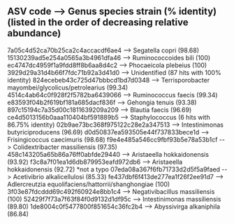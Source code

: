 ##  ASV code --> Genus species strain (% identity) (listed in the order of decreasing relative abundance)

7a05c4d52ca70b25ca2c4accacdf6ae4 --> Segatella copri (98.68)
15130239ad5e254a0565a3b4961dfa46 --> Ruminococcoides bili (100)
ec4747dc4959f1a9fdd8ff8b6aa8d4c2 --> Phocaeicola plebeius (100)
3929d29a31d4b66f7fdc71b92a3d41d0 --> Unidentified (87 hits with 100% identity)
824ecebeb43c725d47bbbcd1bd7d0348 --> Terrisporobacter mayombei/glycolicus/petrolearius (99.34)
4514c4ab64c0f928f2f5782ba6439066 --> Ruminococcus faecis (99.34)
e83593f04b2f619bf181a685dacf836f --> Gehongia tenuis (93.38)
897c15194c7a35d00c1811639209a209 --> Blautia faecis (96.69)
ce4d5013156b0aaa110404bf591889b5 --> Staphylococcus (6 hits with 86.75% identity)
02b9ae73bc368f975122c28e2a347513 --> Intestinimonas butyriciproducens (96.69)
d0d50837ea593505e44f737833bece1d --> Frisingicoccus caecimuris (98.68)
f9e4e485a546cc9fbf93b5e78a53b1cf --> Colidextribacter massiliensis (97.35)
458c143205a65b86a76ff0abfde29440 --> Aristaeella hokkaidonensis (93.92)
f3c8a7f01ea1d6db879953eafd972db6 --> Aristaeella hokkaidonensis (92.72) *not a typo
07eda08a367f6fb71733d2d5f5a9faed --> Acetivibrio alkalicellulosi (85.33)
fe437dbf6f413de277ea1f26f2ee91d7 --> Adlercreutzia equolifaciens/hattorrii/shanghongiae (100)
3f03e87fdcddd69c492f60924e8bb1c4 --> Negativibacillus massiliensis (100)
52429f7f73a7f63f84f0d9132d1df95c --> Intestinimonas massiliensis (89.80)
1de8004c0f5477800f851654c36fc2b4 --> Abyssivirga alkaniphila (86.84)
